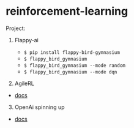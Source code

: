 # reinforcement-learning

Project:

1. Flappy-ai

   - `$ pip install flappy-bird-gymnasium`
   - `$ flappy_bird_gymnasium`
   - `$ flappy_bird_gymnasium --mode random`
   - `$ flappy_bird_gymnasium --mode dqn`

2. AgileRL

- [docs](https://docs.agilerl.com/en/latest/get_started/index.html)

3. OpenAi spinning up

- [docs](https://spinningup.openai.com/en/latest/index.html)
